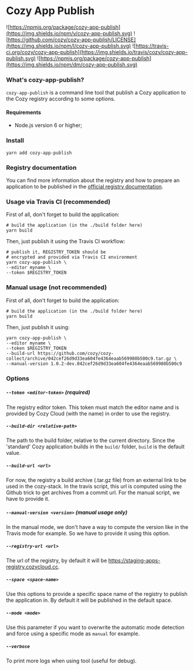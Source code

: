 # Cozy App Publish
![https://npmjs.org/package/cozy-app-publish](https://img.shields.io/npm/v/cozy-app-publish.svg)
![https://github.com/cozy/cozy-app-publish/LICENSE](https://img.shields.io/npm/l/cozy-app-publish.svg)
![https://travis-ci.org/cozy/cozy-app-publish](https://img.shields.io/travis/cozy/cozy-app-publish.svg)
![https://npmjs.org/package/cozy-app-publish](https://img.shields.io/npm/dm/cozy-app-publish.svg)

### What's cozy-app-publish?

`cozy-app-publish` is a command line tool that publish a Cozy application to the Cozy registry according to some options.

#### Requirements

 - Node.js version 6 or higher;

### Install

```
yarn add cozy-app-publish
```

### Registry documentation

You can find more information about the registry and how to prepare an application to be published in the [official registry documentation]().

### Usage via Travis CI (recommended)

First of all, don't forget to build the application:
```
# build the application (in the ./build folder here)
yarn build
```

Then, just publish it using the Travis CI workflow:
```
# publish it, REGISTRY_TOKEN should be
# encrypted and provided via Travis CI environment
yarn cozy-app-publish \
--editor myname \
--token $REGISTRY_TOKEN
```

### Manual usage (not recommended)

First of all, don't forget to build the application:
```
# build the application (in the ./build folder here)
yarn build
```

Then, just publish it using:
```
yarn cozy-app-publish \
--editor myname \
--token $REGISTRY_TOKEN
--build-url https://github.com/cozy/cozy-collect/archive/042cef26d9d33ea604fe4364eaab569980b500c9.tar.gz \
--manual-version 1.0.2-dev.042cef26d9d33ea604fe4364eaab569980b500c9
```

### Options

##### `--token <editor-token>` (required)

The registry editor token. This token must match the editor name and is provided by Cozy Cloud (with the name) in order to use the registry.

##### `--build-dir <relative-path>`

The path to the build folder, relative to the current directory. Since the 'standard' Cozy application builds in the `build/` folder, `build` is the default value.

##### `--build-url <url>`

For now, the registry a build archive (.tar.gz file) from an external link to be used in the cozy-stack. In the travis script, this url is computed using the Github trick to get archives from a commit url. For the manual script, we have to provide it.

##### `--manual-version <version>` (manual usage only)

In the manual mode, we don't have a way to compute the version like in the Travis mode for example. So we have to provide it using this option.

##### `--registry-url <url>`

The url of the registry, by default it will be https://staging-apps-registry.cozycloud.cc.

##### `--space <space-name>`

Use this options to provide a specific space name of the registry to publish the application in. By default it will be published in the default space.

##### `--mode <mode>`

Use this parameter if you want to overwrite the automatic mode detection and force using a specific mode as `manual` for example.

##### `--verbose`

To print more logs when using tool (useful for debug).
